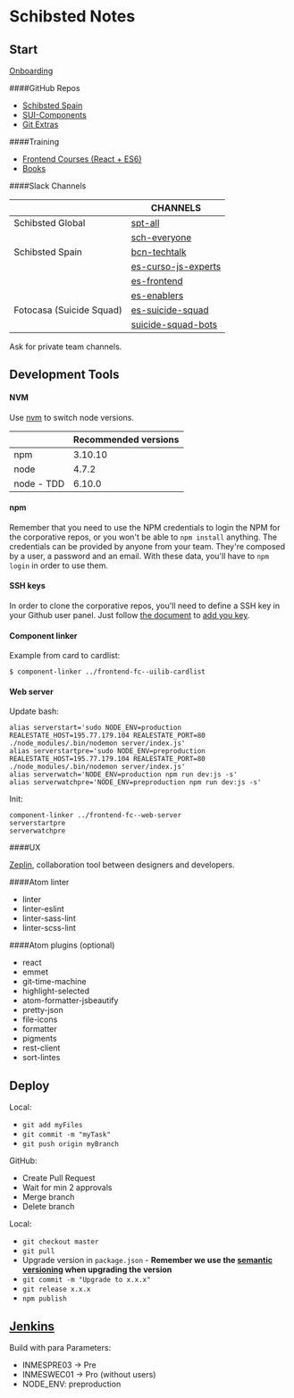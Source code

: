 # Schibsted Notes

## Start

[Onboarding](https://confluence.schibsted.io/pages/viewpage.action?spaceKey=ST&title=Onboarding)

####GitHub Repos

- [Schibsted Spain](https://github.schibsted.io/scmspain)
- [SUI-Components](https://github.com/SUI-Components)
- [Git Extras](https://github.com/tj/git-extras/blob/master/Installation.md)

####Training

- [Frontend Courses (React + ES6)](https://confluence.schibsted.io/pages/viewpage.action?spaceKey=ST&title=Frontend+courses)
- [Books](https://confluence.schibsted.io/display/ST/Books)

####Slack Channels

|                        | CHANNELS                                                                        |
|------------------------|---------------------------------------------------------------------------------|
|Schibsted Global        |  [spt-all](https://sch-chat.slack.com/messages/spt-all)                         |
|                        |  [sch-everyone](https://sch-chat.slack.com/messages/sch-everyone)               |
|Schibsted Spain         |  [bcn-techtalk](https://sch-chat.slack.com/messages/bcn-techtalk)               | 
|                        |  [es-curso-js-experts](https://sch-chat.slack.com/messages/es-curso-js-experts) |
|                        |  [es-frontend](https://sch-chat.slack.com/messages/es-frontend)                 |
|                        |  [es-enablers](https://sch-chat.slack.com/messages/es-enablers)                 |
|Fotocasa (Suicide Squad)|  [es-suicide-squad](https://sch-chat.slack.com/messages/es-suicide-squad)       |
|                        |  [suicide-squad-bots](https://sch-chat.slack.com/messages/suicide-squad-bots)   |

Ask for private team channels.



## Development Tools

#### NVM

Use [nvm](https://github.com/creationix/nvm) to switch node versions.

|            | Recommended versions  |
|------------|-----------------------|
| npm        |  3.10.10              |
| node       |  4.7.2                |
| node - TDD |  6.10.0               |


#### npm

Remember that you need to use the NPM credentials to login the NPM for the corporative repos, or you won't be able to ```npm install``` anything.
The credentials can be provided by anyone from your team. They're composed by a user, a password and an email. With these data, you'll have to ```npm login``` in order to use them.

#### SSH keys

In order to clone the corporative repos, you'll need to define a SSH key in your Github user panel. Just follow [the document](https://help.github.com/articles/connecting-to-github-with-ssh/) to [add you key](https://github.com/settings/keys).

#### Component linker

Example from card to cardlist:
```
$ component-linker ../frontend-fc--uilib-cardlist
```
#### Web server

Update bash:
```
alias serverstart='sudo NODE_ENV=production REALESTATE_HOST=195.77.179.104 REALESTATE_PORT=80 ./node_modules/.bin/nodemon server/index.js'
alias serverstartpre='sudo NODE_ENV=preproduction REALESTATE_HOST=195.77.179.104 REALESTATE_PORT=80 ./node_modules/.bin/nodemon server/index.js'
alias serverwatch='NODE_ENV=production npm run dev:js -s'
alias serverwatchpre='NODE_ENV=preproduction npm run dev:js -s'
```
Init:
```
component-linker ../frontend-fc--web-server
serverstartpre
serverwatchpre
```

####UX

[Zeplin](https://zeplin.io/), collaboration tool between designers and developers.

####Atom linter
- linter
- linter-eslint
- linter-sass-lint
- linter-scss-lint

####Atom plugins (optional)
- react
- emmet
- git-time-machine
- highlight-selected
- atom-formatter-jsbeautify
- pretty-json
- file-icons
- formatter
- pigments
- rest-client
- sort-lintes

## Deploy

Local:
- `git add myFiles`
- `git commit -m "myTask"`
- `git push origin myBranch`

GitHub:
- Create Pull Request
- Wait for min 2 approvals
- Merge branch
- Delete branch

Local:
- `git checkout master`
- `git pull`
- Upgrade version in `package.json` - **Remember we use the [semantic versioning](http://semver.org/) when upgrading the version**
- `git commit -m "Upgrade to x.x.x"`
- `git release x.x.x`
- `npm publish`

## [Jenkins](http://172.16.100.35:8181/view/re-frontend-server/job/re-frontend-server-INSTALL/)

Build with para Parameters:
- INMESPRE03 -> Pre
- INMESWEC01 -> Pro (without users)
- NODE_ENV: preproduction
